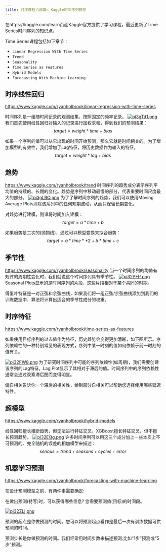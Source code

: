 ```yaml
---
title: 时序教程六部曲~ Kaggle时间序列教程
---
```


在https://kaggle.com/learn页面Kaggle官方提供了学习课程，最近更新了Time Series时间序列的知识点。

Time Series课程包括如下章节：

- `Linear Regression With Time Series`
- `Trend`
- `Seasonality`
- `Time Series as Features`
- `Hybrid Models`
- `Forecasting With Machine Learning`

## 时序线性回归
https://www.kaggle.com/ryanholbrook/linear-regression-with-time-series

时间序列是一组随时间记录的观测结果，按照固定的频率记录。
[![pi3gTd1.png](https://z1.ax1x.com/2023/11/09/pi3gTd1.png)](https://imgse.com/i/pi3gTd1)
我们首先使用线性回归对输入的记录进行加权求和，得到我们的预测结果：
$$
target = weight * time + bias
$$

如果一个序列的值可以从它出现的时间开始预测，那么它就是时间相关的。为了增加模型的有效性，我们增加了Lag特征，将历史数据作为输入的特征。
$$
target = weight * lag + bias
$$

## 趋势
https://www.kaggle.com/ryanholbrook/trend
时间序列的趋势成分表示序列平均值的持续的、长期的变化。趋势是序列中移动最慢的部分，代表重要时间尺度最大的部分。
[![pi3gLRO.png](https://z1.ax1x.com/2023/11/09/pi3gLRO.png)](https://imgse.com/i/pi3gLRO)
为了了解时间序列的趋势，我们可以使用Moving Average Plots消除该系列中的任何短期波动，从而只保留长期变化。

对趋势进行建模，则课将时间加入建模：
$$
target = a * time + b
$$

如果趋势是二次的(抛物线)，通过可以模型变换来拟合趋势：
$$
target = a * time ** 2 + b * time + c
$$

## 季节性
https://www.kaggle.com/ryanholbrook/seasonality
当一个时间序列的均值有规律的周期性变化时，我们就说这个时间序列具有季节性。
[![pi32PFP.png](https://z1.ax1x.com/2023/11/09/pi32PFP.png)](https://imgse.com/i/pi32PFP)
Seasonal Plots显示的是时间序列的片段，这些片段相对于某个共同的时期。

傅里叶特征是一对正弦和余弦曲线，如果我们将一组正弦/余弦曲线添加到我们的训练数据中，算法将计算出适合的季节性成分的权重。

## 时序特征
https://www.kaggle.com/ryanholbrook/time-series-as-features

如果使用目标序列的过去值作为特征，历史趋势会变得更加清晰，如下图所示。序列依赖性的一种特别常见的表现方式，序列中某一时刻的值如何依赖于前一时刻的值有关。

[![pi32FW8.png](https://z1.ax1x.com/2023/11/09/pi32FW8.png)](https://imgse.com/i/pi32FW8)
为了研究时间序列中可能的序列依赖性(如周期)，我们需要创建该序列的Lag特征。Lag Plot显示了其相对于滞后的值。时间序列中的序列依赖性通常会通过观察滞后图而变得明显。

偏自相关告诉你一个滞后的相关性，绘制部分自相关可以帮助您选择使用哪些延迟特性。


## 超模型
https://www.kaggle.com/ryanholbrook/hybrid-models

线性回归擅长推断趋势，但无法进行特征交叉。XGBoost擅长特征交叉，但不擅长预测趋势。
[![pi32EQg.png](https://z1.ax1x.com/2023/11/09/pi32EQg.png)](https://imgse.com/i/pi32EQg)
许多时间序列可以用这三个成分加上一些本质上不可预测的、完全随机的误差的相加模型来描述：
$$
serious = trend + seasons + cycles + error
$$

## 机器学习预测
https://www.kaggle.com/ryanholbrook/forecasting-with-machine-learning

在设计预测模型之前，有两件事需要确定:

在做出预测(特写)时，可以获得哪些信息?
您需要预测值(目标)的时间段。

[![pi32ZLj.png](https://z1.ax1x.com/2023/11/09/pi32ZLj.png)](https://imgse.com/i/pi32ZLj)

预测的起点是你做预测的时间。您可以将预测起点看作是最后一次有训练数据可供预测的时间。

预测步长是你做预测的时间。我们经常用时间步数来描述预测:比如“1步”预测或“5步”预测。